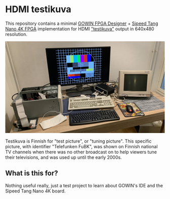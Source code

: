HDMI testikuva
==============

This repository contains a minimal [GOWIN FPGA Designer](https://www.gowinsemi.com/en/support/home/) + [Sipeed Tang Nano 4K FPGA](https://www.hackster.io/news/sipeed-s-new-tang-nano-4k-is-a-12-fpga-dev-board-offering-hdmi-output-camera-connectivity-ca1010d4a763) implementation for HDMI ["testikuva"](https://fi.wikipedia.org/wiki/Testikuva) output in 640x480 resolution.

![testikuva](/images/testikuva.jpg "testikuva")

Testikuva is Finnish for "test picture", or "tuning picture". This specific picture, with identifier "Telefunken FuBK", was shown on Finnish national TV channels when there was no other broadcast on to help viewers tune their televisions, and was used up until the early 2000s.

What is this for?
-----------------

Nothing useful really, just a test project to learn about GOWIN's IDE and the Sipeed Tang Nano 4K board.
